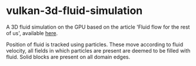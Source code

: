 # vulkan-3d-fluid-simulation

A 3D fluid simulation on the GPU based on the article 'Fluid flow for the rest of us', available [here](https://cg.informatik.uni-freiburg.de/intern/seminar/gridFluids_fluid_flow_for_the_rest_of_us.pdf).



Position of fluid is tracked using particles. These move according to fluid velocity, all fields in which particles are present are deemed to be filled with fluid.
Solid blocks are present on all domain edges.